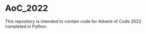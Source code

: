 # AoC_2022
This repository is intended to contain code for Advent of Code 2022 completed in Python.
